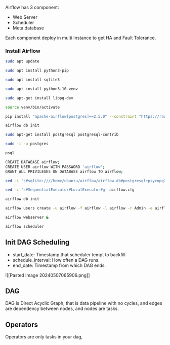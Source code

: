 Airflow has 3 component:
- Web Server
- Scheduler
- Meta database

Each component deploy in multi Instance to get HA and Fault Tolerance.

### Install Airflow
```bash 
sudo apt update

sudo apt install python3-pip

sudo apt install sqlite3

sudo apt install python3.10-venv

sudo apt-get install libpq-dev

source venv/bin/activate

pip install "apache-airflow[postgres]==2.5.0" --constraint "https://raw.githubusercontent.com/apache/airflow/constraints-2.5.0/constraints-3.7.txt"

airflow db init

sudo apt-get install postgresql postgresql-contrib

sudo -i -u postgres

psql

CREATE DATABASE airflow;
CREATE USER airflow WITH PASSWORD 'airflow';
GRANT ALL PRIVILEGES ON DATABASE airflow TO airflow;

sed -i 's#sqlite:////home/ubuntu/airflow/airflow.db#postgresql+psycopg2://airflow:airflow@localhost/airflow#g' airflow.cfg

sed -i 's#SequentialExecutor#LocalExecutor#g' airflow.cfg

airflow db init

airflow users create -u airflow -f airflow -l airflow -r Admin -e airflow@gmail.com

airflow webserver &

airflow scheduler
```

## Init DAG Scheduling
- start_date: Timestamp that scheduler tempt to backfill
- schedule_interval: How often a DAG runs.
- end_date: Timestamp from which DAG ends. 

![[Pasted image 20240507065906.png]]


## DAG
DAG is Direct Acyclic Graph, that is data pipeline with no cycles, and edges are dependency between nodes, and nodes are tasks.

## Operators
Operators are only tasks in your dag, 